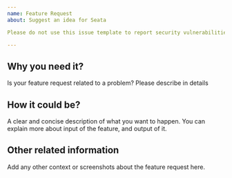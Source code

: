 ```yaml
---
name: Feature Request
about: Suggest an idea for Seata

Please do not use this issue template to report security vulnerabilities but refer to our [security policy](https://github.com/seata/seata/security/policy).

---
```


## Why you need it?
 Is your feature request related to a problem? Please describe in details


## How it could be?
A clear and concise description of what you want to happen. You can explain more about input of the feature, and output of it.


## Other related information
Add any other context or screenshots about the feature request here.